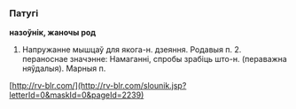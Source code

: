 ### Патугі
**назоўнік, жаночы род**

1. Напружанне мышцаў для якога-н. дзеяння. Родавыя п. 2. пераноснае значэнне: Намаганні, спробы зрабіць што-н. (пераважна няўдалыя). Марныя п.

<a rel="author">[http://rv-blr.com/](http://rv-blr.com/slounik.jsp?letterId=0&maskId=0&pageId=2239)</a>
